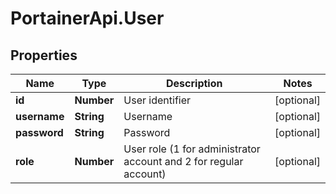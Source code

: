 # PortainerApi.User

## Properties
Name | Type | Description | Notes
------------ | ------------- | ------------- | -------------
**id** | **Number** | User identifier | [optional] 
**username** | **String** | Username | [optional] 
**password** | **String** | Password | [optional] 
**role** | **Number** | User role (1 for administrator account and 2 for regular account) | [optional] 


